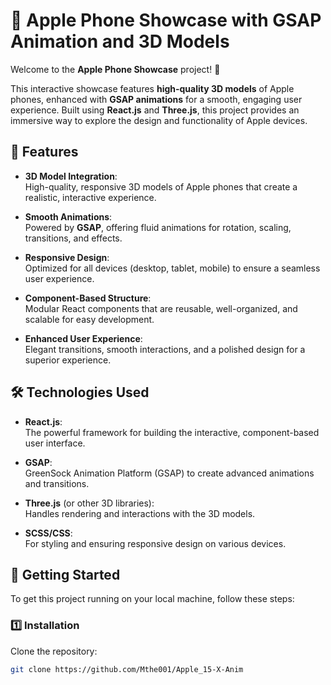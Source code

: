 # 📱 Apple Phone Showcase with GSAP Animation and 3D Models

Welcome to the **Apple Phone Showcase** project! 🎉

This interactive showcase features **high-quality 3D models** of Apple phones, enhanced with **GSAP animations** for a smooth, engaging user experience. Built using **React.js** and **Three.js**, this project provides an immersive way to explore the design and functionality of Apple devices.

## 🌟 Features

- **3D Model Integration**:  
  High-quality, responsive 3D models of Apple phones that create a realistic, interactive experience.
  
- **Smooth Animations**:  
  Powered by **GSAP**, offering fluid animations for rotation, scaling, transitions, and effects.
  
- **Responsive Design**:  
  Optimized for all devices (desktop, tablet, mobile) to ensure a seamless user experience.

- **Component-Based Structure**:  
  Modular React components that are reusable, well-organized, and scalable for easy development.

- **Enhanced User Experience**:  
  Elegant transitions, smooth interactions, and a polished design for a superior experience.

## 🛠️ Technologies Used

- **React.js**:  
  The powerful framework for building the interactive, component-based user interface.

- **GSAP**:  
  GreenSock Animation Platform (GSAP) to create advanced animations and transitions.

- **Three.js** (or other 3D libraries):  
  Handles rendering and interactions with the 3D models.

- **SCSS/CSS**:  
  For styling and ensuring responsive design on various devices.

## 🚀 Getting Started

To get this project running on your local machine, follow these steps:

### 1️⃣ Installation

Clone the repository:

```bash
git clone https://github.com/Mthe001/Apple_15-X-Anim
